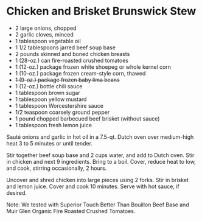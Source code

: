 # Chicken and Brisket Brunswick Stew

* 2 large onions, chopped
* 2 garlic cloves, minced
* 1 tablespoon vegetable oil
* 1 1/2 tablespoons jarred beef soup base
* 2 pounds skinned and boned chicken breasts
* 1 (28-oz.) can fire-roasted crushed tomatoes
* 1 (12-oz.) package frozen white shoepeg or whole kernel corn
* 1 (10-oz.) package frozen cream-style corn, thawed
* ~~1 (9-oz.) package frozen baby lima beans~~
* 1 (12-oz.) bottle chili sauce
* 1 tablespoon brown sugar
* 1 tablespoon yellow mustard
* 1 tablespoon Worcestershire sauce
* 1/2 teaspoon coarsely ground pepper
* 1 pound chopped barbecued beef brisket (without sauce)
* 1 tablespoon fresh lemon juice

Sauté onions and garlic in hot oil in a 7.5-qt. Dutch oven over medium-high heat 3 to 5 minutes or until tender.

Stir together beef soup base and 2 cups water, and add to Dutch oven. Stir in chicken and next 9 ingredients. Bring to a boil. Cover, reduce heat to low, and cook, stirring occasionally, 2 hours.

Uncover and shred chicken into large pieces using 2 forks. Stir in brisket and lemon juice. Cover and cook 10 minutes. Serve with hot sauce, if desired.

Note: We tested with Superior Touch Better Than Bouillon Beef Base and Muir Glen Organic Fire Roasted Crushed Tomatoes.
